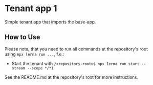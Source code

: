 ﻿# Tenant app 1

Simple tenant app that imports the base-app.

## How to Use

Please note, that you need to run all commands at the repository's root using `npx lerna run ...`, f.e.:

- Start the tenant with `/<repository-root>$ npx lerna run start --stream --scope */*1`

See the README.md at the repository's root for more instructions.
